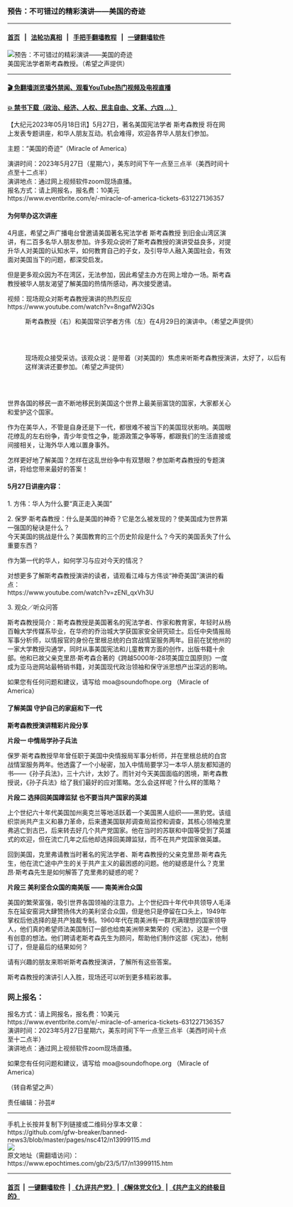 ### 预告：不可错过的精彩演讲——美国的奇迹
------------------------

#### [首页](https://github.com/gfw-breaker/banned-news3/blob/master/README.md) &nbsp;&nbsp;|&nbsp;&nbsp; [法轮功真相](https://github.com/begood0513/basic/blob/master/README.md)  &nbsp;&nbsp;|&nbsp;&nbsp; [手把手翻墙教程](https://github.com/gfw-breaker/guides/wiki)  &nbsp;&nbsp;|&nbsp;&nbsp; [一键翻墙软件](https://github.com/gfw-breaker/nogfw/blob/master/README.md)  



<div><img alt="预告：不可错过的精彩演讲——美国的奇迹" class="attachment-djy_600_400 size-djy_600_400 wp-post-image" src="https://i.epochtimes.com/assets/uploads/2023/05/id13999119-Dtsks.jpeg"/>
<div class="caption">
 美国宪法学者斯考森教授。（希望之声提供）
</div></div><hr/>

#### [ 🎬  免翻墙浏览墙外禁闻、观看YouTube热门视频及电视直播](https://github.com/gfw-breaker/HelloWorld)

#### [ 💥  禁书下载（政治、经济、人权、民主自由、文革、六四 ...）](https://github.com/gfw-breaker/books/blob/master/README.md)

<div><p>
 【大纪元2023年05月18日讯】5月27日，著名美国宪法学者
 <ok href="https://www.epochtimes.com/gb/tag/%E6%96%AF%E8%80%83%E6%A3%AE%E6%95%99%E6%8E%88.html">
  斯考森教授
 </ok>
 将在网上发表专题讲座，和华人朋友互动。机会难得，欢迎各界华人朋友们参加。
</p>
<p>
 主题：“美国的奇迹”（Miracle of America）
</p>
<p>
 演讲时间：2023年5月27日（星期六），美东时间下午一点至三点半（美西时间十点至十二点半）
 <br/>
 演讲地点：通过网上视频软件zoom现场直播。
 <br/>
 报名方式：请上网报名，报名费：10美元
 <br/>
 <ok href="https://www.eventbrite.com/e/-miracle-of-america-tickets-631227136357">
  https://www.eventbrite.com/e/-miracle-of-america-tickets-631227136357
 </ok>
</p>
<h4>
 为何举办这次讲座
</h4>
<p>
 4月底，希望之声广播电台曾邀请美国著名宪法学者
 <ok href="https://www.epochtimes.com/gb/tag/%E6%96%AF%E8%80%83%E6%A3%AE%E6%95%99%E6%8E%88.html">
  斯考森教授
 </ok>
 到旧金山湾区演讲，有二百多名华人朋友参加。许多观众说听了斯考森教授的演讲受益良多，对提升华人对美国的认知水平，如何教育自己的子女，及引导华人融入美国社会，有效面对美国当下的问题，都深受启发。
</p>
<p>
 但是更多观众因为不在湾区，无法参加，因此希望主办方在网上增办一场。斯考森教授被华人朋友渴望了解美国的热情所感动，再次接受邀请。
</p>
<p>
 视频：现场观众对斯考森教授演讲的热烈反应
 <br/>
 <ok href="https://www.youtube.com/watch?v=8ngafW2i3Qs">
  https://www.youtube.com/watch?v=8ngafW2i3Qs
 </ok>
</p>
<figure aria-describedby="caption-attachment-13999120" class="wp-caption aligncenter" id="attachment_13999120" style="width: 600px">
 <ok href="https://i.epochtimes.com/assets/uploads/2023/05/id13999120-sksyj-429.png" target="_blank">
  <img alt="" class="size-large wp-image-13999120" src="https://i.epochtimes.com/assets/uploads/2023/05/id13999120-sksyj-429-600x253.png"/>
 </ok>
 <br/><figcaption class="wp-caption-text" id="caption-attachment-13999120">
  斯考森教授（右）和美国常识学者方伟（左）在4月29日的演讲中。（希望之声提供）
 </figcaption><br/>
</figure><br/>
<figure aria-describedby="caption-attachment-13999118" class="wp-caption aligncenter" id="attachment_13999118" style="width: 600px">
 <ok href="https://i.epochtimes.com/assets/uploads/2023/05/id13999118-gzfk-429.png" target="_blank">
  <img alt="" class="size-large wp-image-13999118" src="https://i.epochtimes.com/assets/uploads/2023/05/id13999118-gzfk-429-600x401.png"/>
 </ok>
 <br/><figcaption class="wp-caption-text" id="caption-attachment-13999118">
  现场观众接受采访。该观众说：是带着（对美国的）焦虑来听斯考森教授演讲，太好了，以后有这样演讲还要参加。（希望之声提供）
 </figcaption><br/>
</figure><br/>
<p>
 世界各国的移民一直不断地移民到美国这个世界上最美丽富饶的国家，大家都关心和爱护这个国家。
</p>
<p>
 作为在美华人，不管是自身还是下一代，都很难不被当下的美国现状影响。美国眼花缭乱的左右纷争，青少年变性之争，能源政策之争等等，都跟我们的生活直接或间接相关，让海外华人难以置身事外。
</p>
<p>
 怎样更好地了解美国？怎样在这乱世纷争中有双慧眼？参加斯考森教授的专题演讲，将给您带来最好的答案！
</p>
<h4>
 5月27日讲座内容：
</h4>
<p>
 1. 方伟：华人为什么要“真正走入美国”
</p>
<p>
 2. 保罗‧斯考森教授：什么是美国的神奇？它是怎么被发现的？使美国成为世界第一强国的秘诀是什么？
 <br/>
 今天美国的挑战是什么？美国教育的三个历史阶段是什么？今天的美国丢失了什么重要东西？
</p>
<p>
 作为第一代的华人，如何学习与应对今天的情况？
</p>
<p>
 对想更多了解斯考森教授演讲的读者，请观看江峰与方伟谈“神奇美国”演讲的看点：
 <br/>
 <ok href="https://www.youtube.com/watch?v=zENl_qxVh3U">
  https://www.youtube.com/watch?v=zENl_qxVh3U
 </ok>
</p>
<p>
 3. 观众／听众问答
</p>
<p>
 斯考森教授简介：斯考森教授是美国著名的宪法学者、作家和教育家，年轻时从杨百翰大学传媒系毕业，在华府的乔治城大学获国家安全研究硕士。后任中央情报局军事分析师，以情报官的身份在里根总统的白宫战情室服务两年。目前在犹他州的一家大学教授沟通学，同时从事美国宪法和儿童教育方面的创作，出版书籍十余部。他和已故父亲克里昂‧斯考森合著的《跨越5000年-28项美国立国原则》一度成为亚马逊网站最畅销书籍，对美国现代政治领袖和保守派思想产出深远的影响。
</p>
<p>
 如果您有任何问题和建议，请写给
 <ok href="mailto:moa@soundofhope.org">
  moa@soundofhope.org
 </ok>
 （Miracle of America）
</p>
<h4>
 <strong>
  了解美国
 </strong>
 <strong>
  守护自己的家庭和下一代
 </strong>
</h4>
<p>
 <strong>
  斯考森教授演讲精彩片段分享
 </strong>
</p>
<p>
 <strong>
  片段一
 </strong>
 <strong>
  中情局学孙子兵法
 </strong>
</p>
<p>
 保罗‧斯考森教授早年曾任职于美国中央情报局军事分析师，并在里根总统的白宫战情室服务两年。他透露了一个小秘密，加入中情局要学习一本华人朋友都知道的书——《孙子兵法》，三十六计，太妙了。而针对今天美国面临的困境，斯考森教授说，《孙子兵法》给了我们最好的应对策略。怎么会这样呢？什么样的策略？
</p>
<p>
 <strong>
  片段二
 </strong>
 <strong>
  选择回美国蹲监狱 也不要当共产国家的英雄
 </strong>
</p>
<p>
 上个世纪六十年代美国加州奥克兰等地活跃着一个美国黑人组织——黑豹党。该组织崇尚共产主义和暴力革命，后来遭美国联邦调查局监控和调查，其核心领袖克里弗逃亡到古巴，后来转去好几个共产党国家。他在当时的苏联和中国等受到了英雄式的欢迎，但在流亡几年之后他却选择回美蹲监狱，而不在共产党国家做英雄。
</p>
<p>
 回到美国，克里弗请教当时著名的宪法学者、斯考森教授的父亲克里昂‧斯考森先生，他在流亡途中产生的关于共产主义的最困惑的问题。他的疑惑是什么？克里昂‧斯考森先生是如何解答了克里弗的疑惑的呢？
</p>
<p>
 <strong>
  片段三
 </strong>
 <strong>
  美利坚合众国的南美版
 </strong>
 <strong>
  ——
 </strong>
 <strong>
  南美洲合众国
 </strong>
</p>
<p>
 美国的繁荣富强，吸引世界各国领袖的注意力。上个世纪四十年代中共领导人毛泽东在延安窑洞大肆赞扬伟大的美利坚合众国，但是他只是停留在口头上，1949年掌权后他选择的是共产独裁专制。1960年代在南美洲有一群充满理想的国家领导人，他们真的希望师法美国制订一部也给南美洲带来繁荣的《宪法》，这是一个很有创意的想法。他们聘请老斯考森先生为顾问，帮助他们制作这部《宪法》，他制订了，但是最后的结果如何？
</p>
<p>
 请有兴趣的朋友来聆听斯考森教授演讲，了解所有这些答案。
</p>
<p>
 斯考森教授的演讲引人入胜，现场还可以听到更多精彩故事。
</p>
<h3>
 网上报名：
</h3>
<p>
 报名方式：请上网报名，报名费：10美元
 <br/>
 <ok href="https://www.eventbrite.com/e/-miracle-of-america-tickets-631227136357">
  https://www.eventbrite.com/e/-miracle-of-america-tickets-631227136357
 </ok>
 <br/>
 演讲时间：2023年5月27日星期六，美东时间下午一点至三点半（美西时间十点至十二点半）
 <br/>
 演讲地点：通过网上视频软件zoom现场直播。
</p>
<p>
 如果您有任何问题和建议，请写给
 <ok href="mailto:moa@soundofhope.org">
  moa@soundofhope.org
 </ok>
 （Miracle of America）
</p>
<p>
 （转自希望之声）
</p>
<p>
 责任编辑：孙芸#
</p>
</div>
<hr/>
手机上长按并复制下列链接或二维码分享本文章：<br/>
https://github.com/gfw-breaker/banned-news3/blob/master/pages/nsc412/n13999115.md <br/>
<a href='https://github.com/gfw-breaker/banned-news3/blob/master/pages/nsc412/n13999115.md'><img src='https://github.com/gfw-breaker/banned-news3/blob/master/pages/nsc412/n13999115.md.png'/></a> <br/>
原文地址（需翻墙访问）：https://www.epochtimes.com/gb/23/5/17/n13999115.htm


------------------------
#### [首页](https://github.com/gfw-breaker/banned-news3/blob/master/README.md) &nbsp;|&nbsp; [一键翻墙软件](https://github.com/gfw-breaker/nogfw/blob/master/README.md) &nbsp;| [《九评共产党》](https://github.com/gfw-breaker/9ping.md/blob/master/README.md#九评之一评共产党是什么) | [《解体党文化》](https://github.com/gfw-breaker/jtdwh.md/blob/master/README.md) | [《共产主义的终极目的》](https://github.com/gfw-breaker/gczydzjmd.md/blob/master/README.md)


<img src='http://gfw-breaker.win/banned-news3/pages/nsc412/n13999115.md' width='0px' height='0px'/>